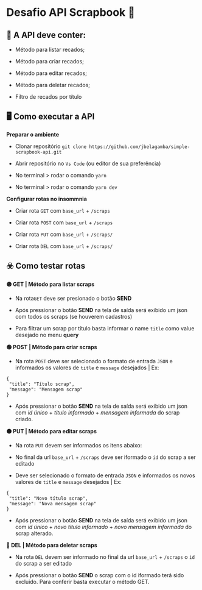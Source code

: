 # Desafio API Scrapbook :rocket:

## :pencil: A API deve conter:

- Método para listar recados;

- Método para criar recados;

- Método para editar recados;

- Método para deletar recados;

- Filtro de recados por título

## :desktop_computer: Como executar a API

**Preparar o ambiente**

- Clonar repositório `git clone https://github.com/jbelagamba/simple-scrapbook-api.git`

- Abrir repositório no `Vs Code` (ou editor de sua preferência)

- No terminal > rodar o comando `yarn`

- No terminal > rodar o comando `yarn dev`

**Configurar rotas no insommnia**

- Criar rota `GET` com `base_url` + `/scraps`

- Criar rota `POST` com `base_url` + `/scraps`

- Criar rota `PUT` com `base_url` + `/scraps/`

- Criar rota `DEL` com `base_url` + `/scraps/`

## :biohazard: Como testar rotas

**:purple_circle: GET | Método para listar scraps**

- Na rota`GET` deve ser presionado o botão **SEND**

- Após pressionar o botão **SEND** na tela de saída será exibido um json com todos os scraps (se houverem cadastros)

- Para filtrar um scrap por título basta informar o name `title` como value desejado no menu **query**

**:green_circle: POST | Método para criar scraps**

- Na rota `POST` deve ser selecionado o formato de entrada `JSON` e informados os valores de `title` e `message` desejados | Ex:

```
{
 "title": "Título scrap",
 "message": "Mensagem scrap"
}
```

- Após pressionar o botão **SEND** na tela de saída será exibido um json com _id único_ + _titulo informado_ + _mensagem informada_ do scrap criado.

**:orange_circle: PUT | Método para editar scraps**

- Na rota `PUT` devem ser informados os itens abaixo:

- No final da url `base_url` + `/scraps` deve ser iformado o `id` do scrap a ser editado

- Deve ser selecionado o formato de entrada `JSON` e informados os novos valores de `title` e `message` desejados | Ex:

```
{
 "title": "Novo título scrap",
 "message": "Nova mensagem scrap"
}
```

- Após pressionar o botão **SEND** na tela de saída será exibido um json com _id único_ + _novo titulo informado_ + _novo mensagem informada_ do scrap alterado.

**:red_circle: DEL | Método para deletar scraps**

- Na rota `DEL` devem ser informado no final da url `base_url` + `/scraps` o `id` do scrap a ser editado

- Após pressionar o botão **SEND** o scrap com o id iformado terá sido excluido. Para conferir basta executar o método GET.
